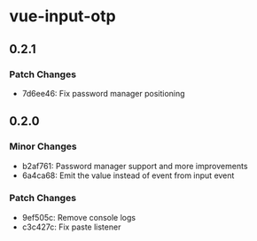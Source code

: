 # vue-input-otp

## 0.2.1

### Patch Changes

- 7d6ee46: Fix password manager positioning

## 0.2.0

### Minor Changes

- b2af761: Password manager support and more improvements
- 6a4ca68: Emit the value instead of event from input event

### Patch Changes

- 9ef505c: Remove console logs
- c3c427c: Fix paste listener
